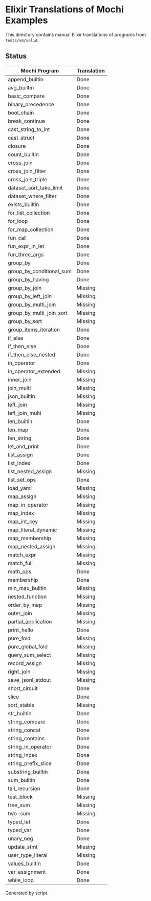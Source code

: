 # Elixir Translations of Mochi Examples

This directory contains manual Elixir translations of programs from `tests/vm/valid`.

## Status

| Mochi Program | Translation |
|---------------|------------|
append_builtin|Done
avg_builtin|Done
basic_compare|Done
binary_precedence|Done
bool_chain|Done
break_continue|Done
cast_string_to_int|Done
cast_struct|Done
closure|Done
count_builtin|Done
cross_join|Done
cross_join_filter|Done
cross_join_triple|Done
dataset_sort_take_limit|Done
dataset_where_filter|Done
exists_builtin|Done
for_list_collection|Done
for_loop|Done
for_map_collection|Done
fun_call|Done
fun_expr_in_let|Done
fun_three_args|Done
group_by|Done
group_by_conditional_sum|Done
group_by_having|Done
group_by_join|Missing
group_by_left_join|Missing
group_by_multi_join|Missing
group_by_multi_join_sort|Missing
group_by_sort|Missing
group_items_iteration|Done
if_else|Done
if_then_else|Done
if_then_else_nested|Done
in_operator|Done
in_operator_extended|Missing
inner_join|Missing
join_multi|Missing
json_builtin|Missing
left_join|Missing
left_join_multi|Missing
len_builtin|Done
len_map|Done
len_string|Done
let_and_print|Done
list_assign|Done
list_index|Done
list_nested_assign|Missing
list_set_ops|Done
load_yaml|Missing
map_assign|Missing
map_in_operator|Missing
map_index|Missing
map_int_key|Missing
map_literal_dynamic|Missing
map_membership|Missing
map_nested_assign|Missing
match_expr|Missing
match_full|Missing
math_ops|Done
membership|Done
min_max_builtin|Missing
nested_function|Missing
order_by_map|Missing
outer_join|Missing
partial_application|Missing
print_hello|Done
pure_fold|Missing
pure_global_fold|Missing
query_sum_select|Missing
record_assign|Missing
right_join|Missing
save_jsonl_stdout|Missing
short_circuit|Done
slice|Done
sort_stable|Missing
str_builtin|Done
string_compare|Done
string_concat|Done
string_contains|Done
string_in_operator|Done
string_index|Done
string_prefix_slice|Done
substring_builtin|Done
sum_builtin|Done
tail_recursion|Done
test_block|Missing
tree_sum|Missing
two-sum|Missing
typed_let|Done
typed_var|Done
unary_neg|Done
update_stmt|Missing
user_type_literal|Missing
values_builtin|Done
var_assignment|Done
while_loop|Done

Generated by script.
